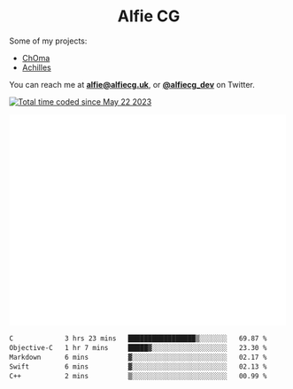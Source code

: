 <h1 align="center">Alfie CG</h1>

Some of my projects:
* [ChOma](https://github.com/opa334/ChOma)
* [Achilles](https://github.com/alfiecg24/Achilles)

You can reach me at **alfie@alfiecg.uk**, or **[@alfiecg_dev](https://twitter.com/alfiecg_dev)** on Twitter.

<a href="https://wakatime.com/@61592169-b9cf-4af8-b6fa-8ac7d4369b01"><img src="https://wakatime.com/badge/user/61592169-b9cf-4af8-b6fa-8ac7d4369b01.svg" alt="Total time coded since May 22 2023" /></a>


<img align="center" src="/github-metrics.svg" alt="Metrics" width="500">

 <!--[![GitHub Streak](https://streak-stats.demolab.com/?user=alfiecg24)](https://git.io/streak-stats)-->

<!--START_SECTION:waka-->

```txt
C             3 hrs 23 mins   █████████████████▒░░░░░░░   69.87 %
Objective-C   1 hr 7 mins     █████▓░░░░░░░░░░░░░░░░░░░   23.30 %
Markdown      6 mins          ▓░░░░░░░░░░░░░░░░░░░░░░░░   02.17 %
Swift         6 mins          ▓░░░░░░░░░░░░░░░░░░░░░░░░   02.13 %
C++           2 mins          ▒░░░░░░░░░░░░░░░░░░░░░░░░   00.99 %
```

<!--END_SECTION:waka-->
